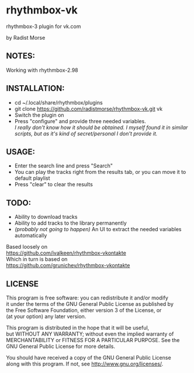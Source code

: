 rhythmbox-vk
============

rhythmbox-3 plugin for vk.com

by Radist Morse

NOTES:
--------------
Working with rhythmbox-2.98

INSTALLATION:
--------------
- cd ~/.local/share/rhythmbox/plugins  
- git clone https://github.com/radistmorse/rhythmbox-vk.git vk  
- Switch the plugin on  
- Press "configure" and provide three needed variables.  
*I really don't know how it should be obtained. I myself found it in similar scripts, but as it's kind of secret/personal I don't provide it.*

USAGE:
--------------
- Enter the search line and press "Search"  
- You can play the tracks right from the results tab, or you can move it to default playlist  
- Press "clear" to clear the results  

TODO:
--------------
- Ability to download tracks  
- Ability to add tracks to the library permanently  
- *(probably not going to happen)* An UI to extract the needed variables automatically  


Based loosely on  
https://github.com/ivalkeen/rhythmbox-vkontakte  
Which in turn is based on  
https://github.com/grunichev/rhythmbox-vkontakte  


LICENSE
--------------
This program is free software: you can redistribute it and/or modify  
it under the terms of the GNU General Public License as published by  
the Free Software Foundation, either version 3 of the License, or  
(at your option) any later version.  

This program is distributed in the hope that it will be useful,  
but WITHOUT ANY WARRANTY; without even the implied warranty of  
MERCHANTABILITY or FITNESS FOR A PARTICULAR PURPOSE. See the  
GNU General Public License for more details.  

You should have received a copy of the GNU General Public License  
along with this program. If not, see <http://www.gnu.org/licenses/>.

